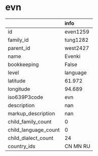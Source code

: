 # evn
|                      | info     |
|:---------------------|:---------|
| id                   | even1259 |
| family_id            | tung1282 |
| parent_id            | west2427 |
| name                 | Evenki   |
| bookkeeping          | False    |
| level                | language |
| latitude             | 61.972   |
| longitude            | 94.689   |
| iso639P3code         | evn      |
| description          | nan      |
| markup_description   | nan      |
| child_family_count   | 0        |
| child_language_count | 0        |
| child_dialect_count  | 24       |
| country_ids          | CN MN RU |